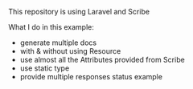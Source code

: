 This repository is using Laravel and Scribe

What I do in this example:

-   generate multiple docs
-   with & without using Resource
-   use almost all the Attributes provided from Scribe
-   use static type
-   provide multiple responses status example
